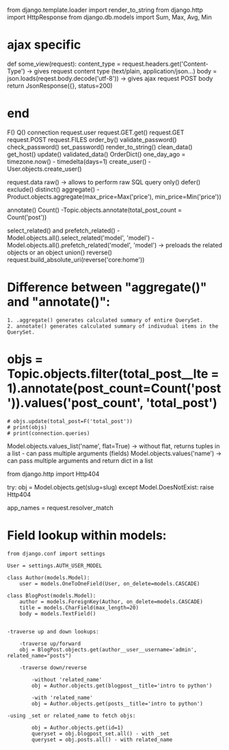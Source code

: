 from django.template.loader import render_to_string
from django.http import HttpResponse
from django.db.models import Sum, Max, Avg, Min

# ajax specific

def some_view(request):
    content_type = request.headers.get('Content-Type') -> gives request content type (text/plain, application/json...)
    body = json.loads(reqest.body.decode('utf-8')) -> gives ajax request POST body
    return JsonResponse({}, status=200)

# end


F()
Q()
connection
request.user
request.GET.get()
request.GET
request.POST
request.FILES
order_by()
validate_password()
check_password()
set_password()
render_to_string()
clean_data()
get_host()
update()
validated_data()
OrderDict()
one_day_ago = timezone.now() - timedelta(days=1)
create_user()
    -User.objects.create_user()

request.data
raw() -> allows to perform raw SQL query
only()
defer()
exclude()
distinct()
aggregate()
	-Product.objects.aggregate(max_price=Max('price'), min_price=Min('price'))

annotate()
Count()
    -Topic.objects.annotate(total_post_count = Count('post'))

select_related() and prefetch_related()
	-Model.objects.all().select_related('model', 'model')
	-Model.objects.all().prefetch_related('model', 'model') -> preloads the related objects or an object
union()
reverse()
request.build_absolute_uri(reverse('core:home'))

# Difference between "aggregate()" and "annotate()":
	1. .aggregate() generates calculated summary of entire QuerySet.
	2. annotate() generates calculated summary of indivudual items in the QuerySet.


 # objs = Topic.objects.filter(total_post__lte = 1).annotate(post_count=Count('post')).values('post_count', 'total_post')
    # objs.update(total_post=F('total_post'))
    # print(objs)
    # print(connection.queries)

Model.objects.values_list('name', flat=True) -> without flat, returns tuples in a list - can pass multiple arguments (fields)
Model.objects.values('name') -> can pass multiple arguments and return dict in a list

from django.http import Http404

try:
    obj = Model.objects.get(slug=slug)
except Model.DoesNotExist:
    raise Http404

<!-- get app_names with request -->
<!-- remember that "request" and "resolver_match" both of these are object/instance. -->
<!-- when request.resolver_match is accessed, you get resolver_match properties/attributes -->
<!-- Example:  RESOLVER MATCH: ResolverMatch(func=utils.decorators.wrapper, args=(), kwargs={}, url_name='profile', app_names=['accounts'], namespaces=['accounts'], route='profile/')-->
app_names = request.resolver_match

# Field lookup within models:

    from django.conf import settings

    User = settings.AUTH_USER_MODEL

    class Author(models.Model):
        user = models.OneToOneField(User, on_delete=models.CASCADE)

    class BlogPost(models.Model):
        author = models.ForeignKey(Author, on_delete=models.CASCADE)
        title = models.CharField(max_length=20)
        body = models.TextField()


    -traverse up and down lookups:

        -traverse up/forward
        obj = BlogPost.objects.get(author__user__username='admin', related_name="posts")

        -traverse down/reverse

            -without 'related_name'
            obj = Author.objects.get(blogpost__title='intro to python')

            -with 'related_name'
            obj = Author.objects.get(posts__title='intro to python')

    -using _set or related_name to fetch objs:

            obj = Author.objects.get(id=1)
            queryset = obj.blogpost_set.all() - with _set
            queryset = obj.posts.all() - with related_name

